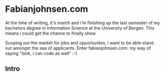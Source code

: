 # Fabianjohnsen.com

At the time of writing, it's march and i'm finishing up the last semester of my bachelors degree in Information Science at the University of Bergen.
This means i could get the chance to finally show 

Scoping out the market for jobs and opportunites, i want to be able stand out amongst the sea of applicants.
Enter fabianjohnsen.com: my way of saying "look, i can code as well" :-)

## Intro
